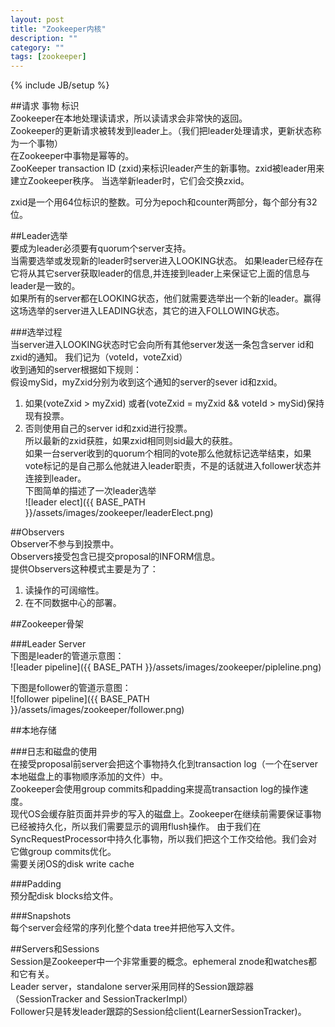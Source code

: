 ```yaml
---
layout: post
title: "Zookeeper内核"
description: ""
category: ""
tags: [zookeeper]
---
```

{% include JB/setup %}

##请求 事物 标识     
Zookeeper在本地处理读请求，所以读请求会非常快的返回。    
Zookeeper的更新请求被转发到leader上。（我们把leader处理请求，更新状态称为一个事物）    
在Zookeeper中事物是幂等的。    
ZooKeeper transaction ID (zxid)来标识leader产生的新事物。zxid被leader用来建立Zookeeper秩序。
当选举新leader时，它们会交换zxid。     

zxid是一个用64位标识的整数。可分为epoch和counter两部分，每个部分有32位。    

##Leader选举    
要成为leader必须要有quorum个server支持。    
当需要选举或发现新的leader时server进入LOOKING状态。
如果leader已经存在它将从其它server获取leader的信息,并连接到leader上来保证它上面的信息与leader是一致的。    
如果所有的server都在LOOKING状态，他们就需要选举出一个新的leader。赢得这场选举的server进入LEADING状态，其它的进入FOLLOWING状态。

###选举过程    
当server进入LOOKING状态时它会向所有其他server发送一条包含server id和zxid的通知。
我们记为（voteId，voteZxid）    
收到通知的server根据如下规则：    
假设mySid，myZxid分别为收到这个通知的server的sever id和zxid。    
1. 如果(voteZxid > myZxid) 或者(voteZxid = myZxid && voteId > mySid)保持现有投票。    
2. 否则使用自己的server id和zxid进行投票。    
所以最新的zxid获胜，如果zxid相同则sid最大的获胜。    
如果一台server收到的quorum个相同的vote那么他就标记选举结束，如果vote标记的是自己那么他就进入leader职责，不是的话就进入follower状态并连接到leader。    
下图简单的描述了一次leader选举    
![leader elect]({{ BASE_PATH }}/assets/images/zookeeper/leaderElect.png)      


##Observers    
Observer不参与到投票中。    
Observers接受包含已提交proposal的INFORM信息。    
提供Observers这种模式主要是为了：    
1. 读操作的可阔缩性。     
2. 在不同数据中心的部署。    


##Zookeeper骨架    

###Leader Server    
下图是leader的管道示意图：    
![leader pipeline]({{ BASE_PATH }}/assets/images/zookeeper/pipleline.png)      

下图是follower的管道示意图：    
![follower pipeline]({{ BASE_PATH }}/assets/images/zookeeper/follower.png)      

##本地存储    

###日志和磁盘的使用    
在接受proposal前server会把这个事物持久化到transaction log（一个在server本地磁盘上的事物顺序添加的文件）中。    
Zookeeper会使用group commits和padding来提高transaction log的操作速度。    
现代OS会缓存脏页面并异步的写入的磁盘上。Zookeeper在继续前需要保证事物已经被持久化，所以我们需要显示的调用flush操作。
由于我们在SyncRequestProcessor中持久化事物，所以我们把这个工作交给他。我们会对它做group commits优化。    
需要关闭OS的disk write cache 

###Padding    
预分配disk blocks给文件。

###Snapshots     
每个server会经常的序列化整个data tree并把他写入文件。


##Servers和Sessions    
Session是Zookeeper中一个非常重要的概念。ephemeral znode和watches都和它有关。    
Leader server，standalone server采用同样的Session跟踪器（SessionTracker and SessionTrackerImpl）    
Follower只是转发leader跟踪的Session给client(LearnerSessionTracker)。    



